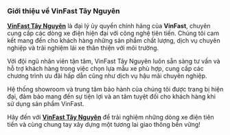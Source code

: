 ### **Giới thiệu về VinFast Tây Nguyên**  

**[VinFast Tây Nguyên](https://vinfasttaynguyen.com/)** là đại lý ủy quyền chính hãng của **VinFast**, chuyên cung cấp các dòng xe điện hiện đại với công nghệ tiên tiến. Chúng tôi cam kết mang đến cho khách hàng những sản phẩm chất lượng, dịch vụ chuyên nghiệp và trải nghiệm lái xe thân thiện với môi trường.  

Với đội ngũ nhân viên tận tâm, VinFast Tây Nguyên luôn sẵn sàng tư vấn và hỗ trợ khách hàng trong việc chọn lựa mẫu xe phù hợp, cung cấp các chương trình ưu đãi hấp dẫn cũng như dịch vụ hậu mãi chuyên nghiệp.  

Hệ thống showroom và trung tâm bảo hành của chúng tôi được trang bị hiện đại, đảm bảo mang đến sự tiện lợi và an tâm tuyệt đối cho khách hàng khi sử dụng sản phẩm VinFast.  

Hãy đến với **[VinFast Tây Nguyên](https://vinfasttaynguyen.com/)** để trải nghiệm những dòng xe điện tiên tiến và cùng chung tay xây dựng một tương lai giao thông bền vững!
